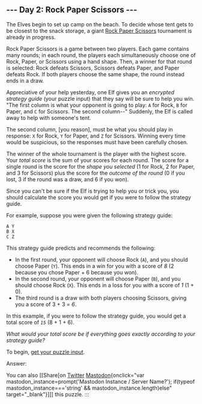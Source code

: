 ## \-\-- Day 2: Rock Paper Scissors \-\--

The Elves begin to set up camp on the beach. To decide whose tent gets
to be closest to the snack storage, a giant [Rock Paper
Scissors](https://en.wikipedia.org/wiki/Rock_paper_scissors)
tournament is already in progress.

Rock Paper Scissors is a game between two players. Each game contains
many rounds; in each round, the players each simultaneously choose one
of Rock, Paper, or Scissors using a hand shape. Then, a winner for that
round is selected: Rock defeats Scissors, Scissors defeats Paper, and
Paper defeats Rock. If both players choose the same shape, the round
instead ends in a draw.

Appreciative of your help yesterday, one Elf gives you an *encrypted
strategy guide* (your puzzle input) that they say will be sure to help
you win. \"The first column is what your opponent is going to play: `A`
for Rock, `B` for Paper, and `C` for Scissors. The second column\--\"
Suddenly, the Elf is called away to help with someone\'s tent.

The second column, [you reason],
must be what you should play in response: `X` for Rock, `Y` for Paper,
and `Z` for Scissors. Winning every time would be suspicious, so the
responses must have been carefully chosen.

The winner of the whole tournament is the player with the highest score.
Your *total score* is the sum of your scores for each round. The score
for a single round is the score for the *shape you selected* (1 for
Rock, 2 for Paper, and 3 for Scissors) plus the score for the *outcome
of the round* (0 if you lost, 3 if the round was a draw, and 6 if you
won).

Since you can\'t be sure if the Elf is trying to help you or trick you,
you should calculate the score you would get if you were to follow the
strategy guide.

For example, suppose you were given the following strategy guide:

    A Y
    B X
    C Z

This strategy guide predicts and recommends the following:

-   In the first round, your opponent will choose Rock (`A`), and you
    should choose Paper (`Y`). This ends in a win for you with a score
    of *8* (2 because you chose Paper + 6 because you won).
-   In the second round, your opponent will choose Paper (`B`), and you
    should choose Rock (`X`). This ends in a loss for you with a score
    of *1* (1 + 0).
-   The third round is a draw with both players choosing Scissors,
    giving you a score of 3 + 3 = *6*.

In this example, if you were to follow the strategy guide, you would get
a total score of *`15`* (8 + 1 + 6).

*What would your total score be if everything goes exactly according to
your strategy guide?*

To begin, [get your puzzle input](2/input).

Answer:

You can also [\[Share[on
[Twitter](https://twitter.com/intent/tweet?text=%22Rock+Paper+Scissors%22+%2D+Day+2+%2D+Advent+of+Code+2022&url=https%3A%2F%2Fadventofcode%2Ecom%2F2022%2Fday%2F2&related=ericwastl&hashtags=AdventOfCode)
[Mastodon](javascript:void(0);){onclick="var mastodon_instance=prompt('Mastodon Instance / Server Name?'); if(typeof mastodon_instance==='string' && mastodon_instance.length)else"
target="_blank"}]\]] this puzzle.
:::
